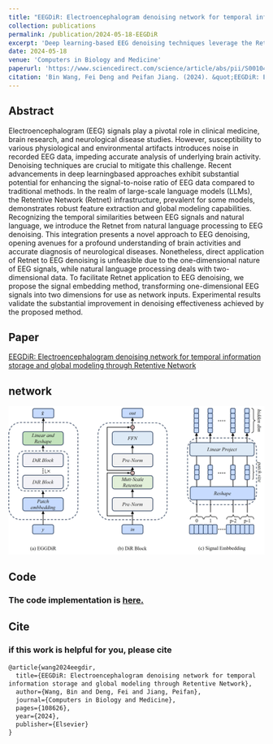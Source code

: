 ```yaml
---
title: "EEGDiR: Electroencephalogram denoising network for temporal information storage and global modeling"
collection: publications
permalink: /publication/2024-05-18-EEGDiR
excerpt: 'Deep learning-based EEG denoising techniques leverage the Retentive Network (Retnet) from large-scale language models. We propose a signal embedding method to adapt Retnet for EEG data, achieving substantial denoising improvements.'
date: 2024-05-18
venue: 'Computers in Biology and Medicine'
paperurl: 'https://www.sciencedirect.com/science/article/abs/pii/S001048252400711X?via%3Dihub'
citation: 'Bin Wang, Fei Deng and Peifan Jiang. (2024). &quot;EEGDiR: Electroencephalogram denoising network for temporal information storage and global modeling.&quot; <i>Computers in Biology and Medicine</i>. doi: 10.1016/j.compbiomed.2024.108626'
---
```


## Abstract

Electroencephalogram (EEG) signals play a pivotal role in clinical medicine, brain research, and neurological disease studies. However, susceptibility to various physiological and environmental artifacts introduces noise in recorded EEG data, impeding accurate analysis of underlying brain activity. Denoising techniques are crucial to mitigate this challenge. Recent advancements in deep learningbased approaches exhibit substantial potential for enhancing the signal-to-noise ratio of EEG data compared to traditional methods. In the realm of large-scale language models (LLMs), the Retentive Network (Retnet) infrastructure, prevalent for some models, demonstrates robust feature extraction and global modeling capabilities. Recognizing the temporal similarities between EEG signals and natural language, we introduce the Retnet from natural language processing to EEG denoising. This integration presents a novel approach to EEG denoising, opening avenues for a profound understanding of brain activities and accurate diagnosis of neurological diseases. Nonetheless, direct application of Retnet to EEG denoising is unfeasible due to the one-dimensional nature of EEG signals, while natural language processing deals with two-dimensional data. To facilitate Retnet application to EEG denoising, we propose the signal embedding method, transforming one-dimensional EEG signals into two dimensions for use as network inputs. Experimental results validate the substantial improvement in denoising effectiveness achieved by the proposed method.

## Paper

[EEGDiR: Electroencephalogram denoising network for temporal information storage and global modeling through Retentive Network]( )

## network

![网络结构图](../images/eegdir/fig.jpg)

## Code

### The code implementation is [here.](https://github.com/woldier/EEGDiR)

## Cite



### if this work is helpful for you, please cite

```
@article{wang2024eegdir,
  title={EEGDiR: Electroencephalogram denoising network for temporal information storage and global modeling through Retentive Network},
  author={Wang, Bin and Deng, Fei and Jiang, Peifan},
  journal={Computers in Biology and Medicine},
  pages={108626},
  year={2024},
  publisher={Elsevier}
}
```

